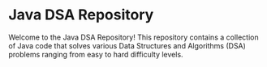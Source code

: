 # Java DSA Repository

Welcome to the Java DSA Repository! This repository contains a collection of Java code that solves various Data Structures and Algorithms (DSA) problems ranging from easy to hard difficulty levels. 
